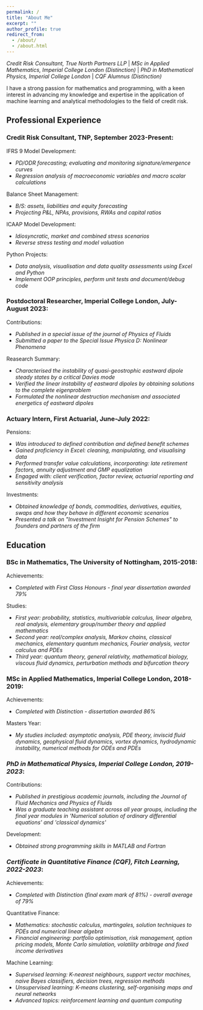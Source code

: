 ```yaml
---
permalink: /
title: "About Me"
excerpt: ""
author_profile: true
redirect_from: 
  - /about/
  - /about.html
---
```


_Credit Risk Consultant, True North Partners LLP_ | _MSc in Applied Mathematics, Imperial College London (Distinction)_ | _PhD in Mathematical Physics, Imperial College London_ | _CQF Alumnus (Distinction)_

I have a strong passion for mathematics and programming, with a keen interest in advancing my knowledge and expertise in the application of machine learning and analytical methodologies to the field of credit risk.


## Professional Experience

### Credit Risk Consultant, TNP, September 2023-Present:

IFRS 9 Model Development:
* _PD/ODR forecasting; evaluating and monitoring signature/emergence curves_
* _Regression analysis of macroeconomic variables and macro scalar calculations_
  
Balance Sheet Management:
* _B/S: assets, liabilities and equity forecasting_
* _Projecting P&L, NPAs, provisions, RWAs and capital ratios_
  
ICAAP Model Development:
* _Idiosyncratic, market and combined stress scenarios_
* _Reverse stress testing and model valuation_
  
Python Projects:
* _Data analysis, visualisation and data quality assessments using Excel and Python_
* _Implement OOP principles, perform unit tests and document/debug code_

### Postdoctoral Researcher, Imperial College London, July-August 2023:

Contributions:
* _Published in a special issue of the journal of Physics of Fluids_
* _Submitted a paper to the Special Issue Physica D: Nonlinear Phenomena_

Reasearch Summary:
* _Characterised the instability of quasi-geostrophic eastward dipole steady states by a critical Davies mode_
* _Verified the linear instability of eastward dipoles by obtaining solutions to the complete eigenproblem_
* _Formulated the nonlinear destruction mechanism and associated energetics of eastward dipoles_

### Actuary Intern, First Actuarial, June-July 2022:

Pensions:
* _Was introduced to defined contribution and defined benefit schemes_
* _Gained proficiency in Excel: cleaning, manipulating, and visualising data_
* _Performed transfer value calculations, incorporating: late retirement factors, annuity adjustment and GMP equalization_
* _Engaged with: client verification, factor review, actuarial reporting and sensitivity analysis_

Investments:
* _Obtained knowledge of bonds, commodities, derivatives, equities, swaps and how they behave in different economic scenarios_
* _Presented a talk on "Investment Insight for Pension Schemes" to founders and partners of the firm_

## Education

### BSc in Mathematics, The University of Nottingham, 2015-2018:

Achievements: 
* _Completed with First Class Honours - final year dissertation awarded 79%_

Studies:
* _First year: probability, statistics, multivariable calculus, linear algebra, real analysis, elementary group/number theory and applied mathematics_
* _Second year: real/complex analysis, Markov chains, classical mechanics, elementary quantum mechanics, Fourier analysis, vector calculus and PDEs_
* _Third year: quantum theory, general relativity, mathematical biology, viscous fluid dynamics, perturbation methods and bifurcation theory_

### MSc in Applied Mathematics, Imperial College London, 2018-2019:

Achievements:
* _Completed with Distinction - dissertation awarded 86%_

Masters Year:
* _My studies included: asymptotic analysis, PDE theory, inviscid fluid dynamics, geophysical fluid dynamics, vortex dynamics, hydrodynamic instability, numerical methods for ODEs and PDEs_

### _PhD in Mathematical Physics, Imperial College London, 2019-2023_:

Contributions:
* _Published in prestigious academic journals, including the Journal of Fluid Mechanics and Physics of Fluids_
* _Was a graduate teaching assistant across all year groups, including the final year modules in 'Numerical solution of ordinary differential equations' and 'classical dynamics'_

Development:
* _Obtained strong programming skills in MATLAB and Fortran_

### _Certificate in Quantitative Finance (CQF), Fitch Learning, 2022-2023_:

Achievements:
* _Completed with Distinction (final exam mark of 81%) - overall average of 79%_

Quantitative Finance:
* _Mathematics: stochastic calculus, martingales, solution techniques to PDEs and numerical linear algebra_
* _Financial engineering: portfolio optimisation, risk management, option pricing models, Monte Carlo simulation, volatility arbitrage and fixed income derivatives_

Machine Learning:
* _Supervised learning: K-nearest neighbours, support vector machines, naive Bayes classifiers, decision trees, regression methods_
* _Unsupervised learning: K-means clustering, self-organising maps and neural networks_
* _Advanced topics: reinforcement learning and quantum computing_ 

